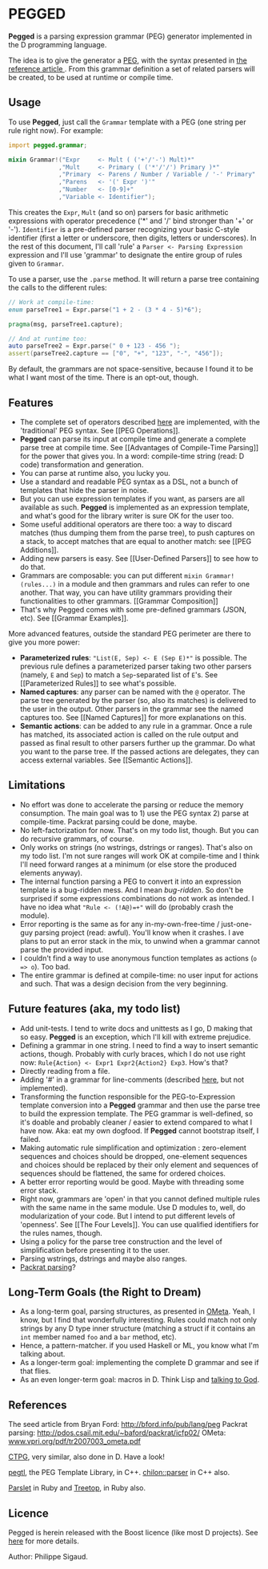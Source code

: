 PEGGED
======

**Pegged** is a parsing expression grammar (PEG) generator implemented in the D programming language. 

The idea is to give the generator a [PEG](en.wikipedia.org/wiki/Parsing_expression_grammar), with the syntax presented in [the reference article ](http://bford.info/pub/lang/peg). From this grammar definition a set of related parsers will be created, to be used at runtime or compile time.

Usage
-----

To use **Pegged**, just call the `Grammar` template with a PEG (one string per rule right now). For example:

```d
import pegged.grammar;

mixin Grammar!("Expr     <- Mult ( ('+'/'-') Mult)*"
              ,"Mult     <- Primary ( ('*'/'/') Primary )*"
              ,"Primary  <- Parens / Number / Variable / '-' Primary"
              ,"Parens   <- '(' Expr ')'"
              ,"Number   <- [0-9]+"
              ,"Variable <- Identifier");
```

This creates the `Expr`, `Mult` (and so on) parsers for basic arithmetic expressions with operator precedence ('*' and '/' bind stronger than '+' or '-'). `Identifier` is a pre-defined parser recognizing your basic C-style identifier (first a letter or underscore, then digits, letters or underscores). In the rest of this document, I'll call 'rule' a `Parser <- Parsing Expression` expression and I'll use 'grammar' to designate the entire group of rules given to `Grammar`.

To use a parser, use the `.parse` method. It will return a parse tree containing the calls to the different rules:

```d
// Work at compile-time:
enum parseTree1 = Expr.parse("1 + 2 - (3 * 4 - 5)*6");

pragma(msg, parseTree1.capture);

// And at runtime too:
auto parseTree2 = Expr.parse(" 0 + 123 - 456 ");
assert(parseTree2.capture == ["0", "+", "123", "-", "456"]);
```

By default, the grammars are not space-sensitive, because I found it to be what I want most of the time. There is an opt-out, though.

Features
--------

* The complete set of operators described [here](en.wikipedia.org/wiki/Parsing_expression_grammar) are implemented, with the 'traditional' PEG syntax. See [[PEG Operations]].
* **Pegged** can parse its input at compile time and generate a complete parse tree at compile time. See [[Advantages of Compile-Time Parsing]] for the power that gives you. In a word: compile-time string (read: D code) transformation and generation.
* You can parse at runtime also, you lucky you.
* Use a standard and readable PEG syntax as a DSL, not a bunch of templates that hide the parser in noise.
* But you can use expression templates if you want, as parsers are all available as such. **Pegged** is implemented as an expression template, and what's good for the library writer is sure OK for the user too.
* Some useful additional operators are there too: a way to discard matches (thus dumping them from the parse tree), to push captures on a stack, to accept matches that are equal to another match: see [[PEG Additions]].
* Adding new parsers is easy. See [[User-Defined Parsers]] to see how to do that.
* Grammars are composable: you can put different `mixin Grammar!(rules...)` in a module and then grammars and rules can refer to one another. That way, you can have utility grammars providing their functionalities to other grammars. [[Grammar Composition]]
* That's why Pegged comes with some pre-defined grammars (JSON, etc). See [[Grammar Examples]].

More advanced features, outside the standard PEG perimeter are there to give you more power:

* **Parameterized rules**: `"List(E, Sep) <- E (Sep E)*"` is possible. The previous rule defines a parameterized parser taking two other parsers (namely, `E` and `Sep`) to match a `Sep`-separated list of `E`'s. See [[Parameterized Rules]] to see what's possible.
* **Named captures**: any parser can be named with the `@` operator. The parse tree generated by the parser (so, also its matches) is delivered to the user in the output. Other parsers in the grammar see the named captures too. See [[Named Captures]] for more explanations on this.
* **Semantic actions**: can be added to any rule in a grammar. Once a rule has matched, its associated action is called on the rule output and passed as final result to other parsers further up the grammar. Do what you want to the parse tree. If the passed actions are delegates, they can access external variables. See [[Semantic Actions]].


Limitations
-----------

* No effort was done to accelerate the parsing or reduce the memory consumption. The main goal was to 1) use the PEG syntax 2) parse at compile-time. Packrat parsing could be done, maybe.
* No left-factorization for now. That's on my todo list, though. But you can do recursive grammars, of course.
* Only works on strings (no wstrings, dstrings or ranges). That's also on my todo list. I'm not sure ranges will work OK at compile-time and I think I'll need forward ranges at a minimum (or else store the produced elements anyway).
* The internal function parsing a PEG to convert it into an expression template is a bug-ridden mess. And I mean *bug-ridden*. So don't be surprised if some expressions combinations do not work as intended. I have no idea what `"Rule <- (!A@)=+"` will do (probably crash the module).
* Error reporting is the same as for any in-my-own-free-time / just-one-guy parsing project (read: awful). You'll know when it crashes. I ave plans to put an error stack in the mix, to unwind when a grammar cannot parse the provided input.
* I couldn't find a way to use anonymous function templates as actions (`o => o`). Too bad.
* The entire grammar is defined at compile-time: no user input for actions and such. That was a design decision from the very beginning.

Future features (aka, my todo list) 
-----------------------------------

* Add unit-tests. I tend to write docs and unittests as I go, D making that so easy. **Pegged** is an exception, which I'll kill with extreme prejudice.
* Defining a grammar in one string. I need to find a way to insert semantic actions, though. Probably with curly braces, which I do not use right now: `Rule{Action} <- Expr1 Expr2{Action2} Exp3`. How's that?
* Directly reading from a file.
* Adding '#' in a grammar for line-comments (described [here](http://bford.info/pub/lang/peg), but not implemented).
* Transforming the function responsible for the PEG-to-Expression template conversion into a **Pegged** grammar and then use the parse tree to build the expression template. The PEG grammar is well-defined, so it's doable and probably cleaner / easier to extend compared to what I have now. Aka: eat my own dogfood. If **Pegged** cannot bootstrap itself, I failed.
* Making automatic rule simplification and optimization : zero-element sequences and choices should be dropped, one-element sequences and choices should be replaced by their only element and sequences of sequences should be flattened, the same for ordered choices.
* A better error reporting would be good. Maybe with threading some error stack.
* Right now, grammars are 'open' in that you cannot defined multiple rules with the same name in the same module. Use D modules to, well, do modularization of your code. But I intend to put different levels of 'openness'. See [[The Four Levels]]. You can use qualified identifiers for the rules names, though.
* Using a policy for the parse tree construction and the level of simplification before presenting it to the user.
* Parsing wstrings, dstrings and maybe also ranges.
* [Packrat parsing](http://pdos.csail.mit.edu/~baford/packrat/icfp02/)?

Long-Term Goals (the Right to Dream)
------------------------------------

* As a long-term goal, parsing structures, as presented in [OMeta](www.vpri.org/pdf/tr2007003_ometa.pdf). Yeah, I know, but I find that wonderfully interesting. Rules could match not only strings by any D type inner structure (matching a struct if it contains an `int` member named `foo` and a `bar` method, etc).
* Hence, a pattern-matcher. if you used Haskell or ML, you know what I'm talking about.
* As a longer-term goal: implementing the complete D grammar and see if that flies.
* As an even longer-term goal: macros in D. Think Lisp and [talking to God](http://xkcd.com/224/).

References
----------

The seed article from Bryan Ford: http://bford.info/pub/lang/peg
Packrat parsing: http://pdos.csail.mit.edu/~baford/packrat/icfp02/
OMeta: www.vpri.org/pdf/tr2007003_ometa.pdf

[CTPG](https://github.com/youkei/ctpg), very similar, also done in D. Have a look!

[pegtl](http://code.google.com/p/pegtl/), the PEG Template Library, in C++.
[chilon::parser](http://chilon.net/library.html) in C++ also.

[Parslet](http://kschiess.github.com/parslet/) in Ruby
and [Treetop](http://treetop.rubyforge.org/), in Ruby also.

Licence
-------

Pegged is herein released with the Boost licence (like most D projects). See [here](http://www.boost.org/LICENSE_1_0.txt) for more details.

Author: Philippe Sigaud.
